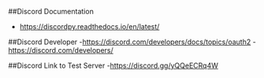 ##Discord Documentation
 - https://discordpy.readthedocs.io/en/latest/

 ##Discord Developer
  -https://discord.com/developers/docs/topics/oauth2
  -https://discord.com/developers/

##Discord Link to Test Server
	-https://discord.gg/yQQeECRq4W